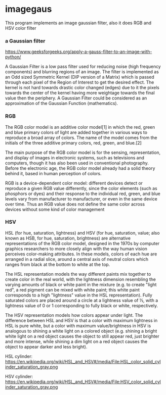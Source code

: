 # imagegaus

This program implements an image gaussian filter, also it does RGB and HSV color filter 

### a Gaussian filter

https://www.geeksforgeeks.org/apply-a-gauss-filter-to-an-image-with-python/

A Gaussian Filter is a low pass filter used for reducing noise (high frequency components) and blurring regions of an image. The filter is implemented as an Odd sized Symmetric Kernel (DIP version of a Matrix) which is passed through each pixel of the Region of Interest to get the desired effect. The kernel is not hard towards drastic color changed (edges) due to it the pixels towards the center of the kernel having more weightage towards the final value then the periphery. A Gaussian Filter could be considered as an approximation of the Gaussian Function (mathematics).

### RGB

The RGB color model is an additive color model[1] in which the red, green and blue primary colors of light are added together in various ways to reproduce a broad array of colors. The name of the model comes from the initials of the three additive primary colors, red, green, and blue.[2]

The main purpose of the RGB color model is for the sensing, representation, and display of images in electronic systems, such as televisions and computers, though it has also been used in conventional photography. Before the electronic age, the RGB color model already had a solid theory behind it, based in human perception of colors.

RGB is a device-dependent color model: different devices detect or reproduce a given RGB value differently, since the color elements (such as phosphors or dyes) and their response to the individual red, green, and blue levels vary from manufacturer to manufacturer, or even in the same device over time. Thus an RGB value does not define the same color across devices without some kind of color management

### HSV

HSL (for hue, saturation, lightness) and HSV (for hue, saturation, value; also known as HSB, for hue, saturation, brightness) are alternative representations of the RGB color model, designed in the 1970s by computer graphics researchers to more closely align with the way human vision perceives color-making attributes. In these models, colors of each hue are arranged in a radial slice, around a central axis of neutral colors which ranges from black at the bottom to white at the top.

The HSL representation models the way different paints mix together to create color in the real world, with the lightness dimension resembling the varying amounts of black or white paint in the mixture (e.g. to create "light red", a red pigment can be mixed with white paint; this white paint corresponds to a high "lightness" value in the HSL representation). Fully saturated colors are placed around a circle at a lightness value of ½, with a lightness value of 0 or 1 corresponding to fully black or white, respectively.

The HSV representation models how colors appear under light. The difference between HSL and HSV is that a color with maximum lightness in HSL is pure white, but a color with maximum value/brightness in HSV is analogous to shining a white light on a colored object (e.g. shining a bright white light on a red object causes the object to still appear red, just brighter and more intense, while shining a dim light on a red object causes the object to appear darker and less bright).

HSL cylinder: https://en.wikipedia.org/wiki/HSL_and_HSV#/media/File:HSL_color_solid_cylinder_saturation_gray.png

HSV cylinder: https://en.wikipedia.org/wiki/HSL_and_HSV#/media/File:HSV_color_solid_cylinder_saturation_gray.png
